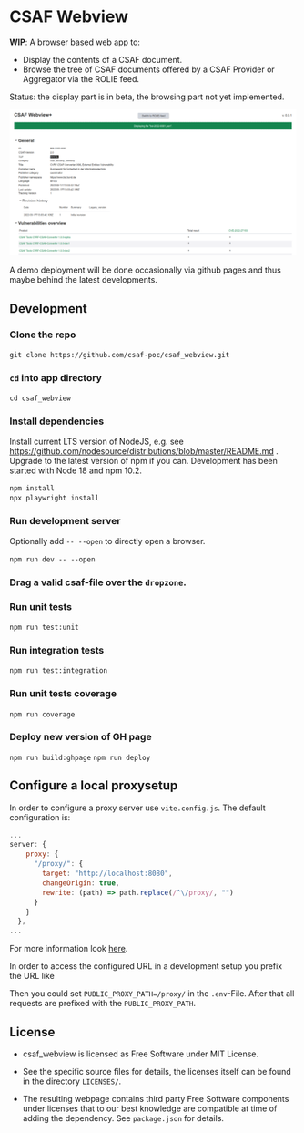 <!--
 This file is Free Software under the MIT License
 without warranty, see README.md and LICENSES/MIT.txt for details.

 SPDX-License-Identifier: MIT

 SPDX-FileCopyrightText: 2023 German Federal Office for Information Security (BSI) <https://www.bsi.bund.de>
 Software-Engineering: 2023 Intevation GmbH <https://intevation.de>
-->

# CSAF Webview

**WIP**:
A browser based web app to:

- Display the contents of a CSAF document.
- Browse the tree of CSAF documents offered by a CSAF Provider or Aggregator
  via the ROLIE feed.

Status: the display part is in beta, the browsing part not yet implemented.

![](docs/app.png)

A demo deployment will be done occasionally via github pages
and thus maybe behind the latest developments.

## Development

### Clone the repo

`git clone https://github.com/csaf-poc/csaf_webview.git`

### `cd` into app directory

`cd csaf_webview`

### Install dependencies

Install current LTS version of NodeJS, e.g. see
https://github.com/nodesource/distributions/blob/master/README.md .
Upgrade to the latest version of npm if you can.
Development has been started with Node 18 and npm 10.2.

```sh
npm install
npx playwright install
```

### Run development server
Optionally add `-- --open` to directly open a browser.

`npm run dev -- --open`

### Drag a valid csaf-file over the `dropzone`.

### Run unit tests

`npm run test:unit`

### Run integration tests

`npm run test:integration`

### Run unit tests coverage

`npm run coverage`

### Deploy new version of GH page

`npm run build:ghpage`
`npm run deploy`

## Configure a local proxysetup

In order to configure a proxy server use `vite.config.js`.
The default configuration is:

```javascript
...
server: {
    proxy: {
      "/proxy/": {
        target: "http://localhost:8080",
        changeOrigin: true,
        rewrite: (path) => path.replace(/^\/proxy/, "")
      }
    }
  },
...
```
For more information look [here](https://vitejs.dev/config/server-options.html#server-proxy).

In order to access the configured URL in a development setup you prefix the URL like

Then you could set `PUBLIC_PROXY_PATH=/proxy/` in the `.env`-File.
After that all requests are prefixed with the `PUBLIC_PROXY_PATH`.

## License

- csaf_webview is licensed as Free Software under MIT License.

- See the specific source files
  for details, the licenses itself can be found in the directory `LICENSES/`.

- The resulting webpage contains third party Free Software components under
  licenses that to our best knowledge are compatible at time of adding
  the dependency. See `package.json` for details.

